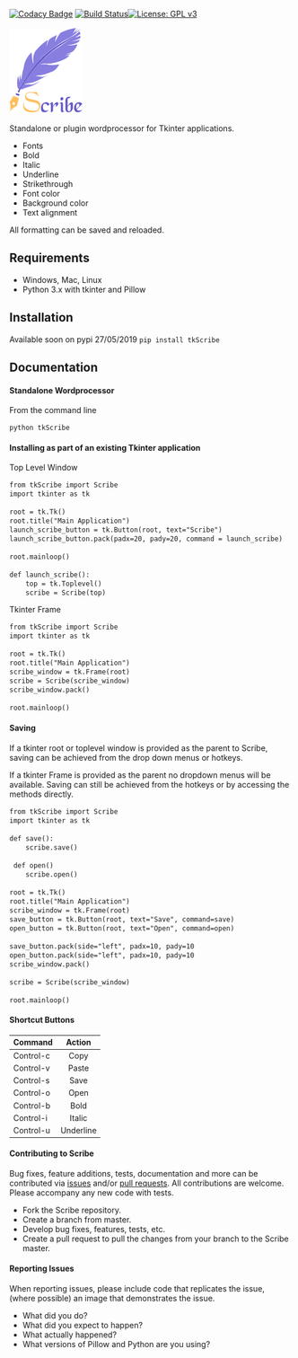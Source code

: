 [![Codacy Badge](https://api.codacy.com/project/badge/Grade/04b15102ed9d4063ae6a34ea5498ac38)](https://app.codacy.com/app/neilbrownemail/tkScribe?utm_source=github.com&utm_medium=referral&utm_content=Neil-Brown/tkScribe&utm_campaign=Badge_Grade_Dashboard)
[![Build Status](https://travis-ci.org/Neil-Brown/tkScribe.svg?branch=master)](https://travis-ci.org/Neil-Brown/tkScribe)[![License: GPL v3](https://img.shields.io/badge/License-GPLv3-blue.svg)](https://www.gnu.org/licenses/gpl-3.0)<br/><br/>
![image](https://github.com/Neil-Brown/tkScribe/blob/master/images/logo_small.png)<br/><br/>
Standalone or plugin wordprocessor for Tkinter applications.<br/>
* Fonts
* Bold 
* Italic
* Underline
* Strikethrough
* Font color
* Background color
* Text alignment

All formatting can be saved and reloaded. 

## Requirements

* Windows, Mac, Linux
* Python 3.x with tkinter and Pillow

## Installation

Available soon on pypi 27/05/2019
```pip install tkScribe```

## Documentation

#### Standalone Wordprocessor
From the command line
```
python tkScribe
```

#### Installing as part of an existing Tkinter application
Top Level Window
```
from tkScribe import Scribe
import tkinter as tk

root = tk.Tk()
root.title("Main Application")
launch_scribe_button = tk.Button(root, text="Scribe")
launch_scribe_button.pack(padx=20, pady=20, command = launch_scribe)

root.mainloop()

def launch_scribe():
    top = tk.Toplevel()
    scribe = Scribe(top)
   ```
Tkinter Frame

```
from tkScribe import Scribe 
import tkinter as tk

root = tk.Tk() 
root.title("Main Application")
scribe_window = tk.Frame(root)
scribe = Scribe(scribe_window)
scribe_window.pack()

root.mainloop()
```

#### Saving

If a tkinter root or toplevel window is provided as the parent to
Scribe, saving can be achieved from the drop down menus or hotkeys.

If a tkinter Frame is provided as the parent no dropdown menus will be
available. Saving can still be achieved from the hotkeys or by accessing
the methods directly. 

```
from tkScribe import Scribe 
import tkinter as tk

def save():
    scribe.save()
    
 def open()
    scribe.open()

root = tk.Tk() 
root.title("Main Application")
scribe_window = tk.Frame(root)
save_button = tk.Button(root, text="Save", command=save)
open_button = tk.Button(root, text="Open", command=open)

save_button.pack(side="left", padx=10, pady=10
open_button.pack(side="left", padx=10, pady=10
scribe_window.pack()

scribe = Scribe(scribe_window)

root.mainloop()
```
#### Shortcut Buttons


| Command       | Action        |
| ------------- |:------------:| 
| Control-c     | Copy      | 
| Control-v     | Paste     | 
| Control-s     | Save      | 
| Control-o     | Open      | 
| Control-b     | Bold      | 
| Control-i     | Italic    | 
| Control-u     | Underline | 

#### Contributing to Scribe

Bug fixes, feature additions, tests, documentation and more can be
contributed via [issues](https://github.com/Neil-Brown/tkScribe/issues)
and/or [pull requests](https://github.com/Neil-Brown/tkScribe/pulls).
All contributions are welcome. Please accompany any new code with tests.
* Fork the Scribe repository.
* Create a branch from master.
* Develop bug fixes, features, tests, etc.
* Create a pull request to pull the changes from your branch to the
  Scribe master. 
  



#### Reporting Issues

When reporting issues, please include code that replicates the issue,
(where possible) an image that demonstrates the issue.

* What did you do?
* What did you expect to happen?
* What actually happened?
* What versions of Pillow and Python are you using?




